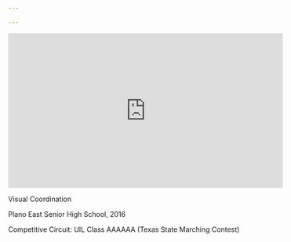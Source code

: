 ```yaml
---

---
```


<iframe width="560" height="315" src="https://www.youtube.com/embed/1O0JZ4IzBCc?rel=0&amp;controls=0&amp;showinfo=0" frameborder="0" allowfullscreen></iframe>

Visual Coordination

Plano East Senior High School, 2016

Competitive Circuit: UIL Class AAAAAA (Texas State Marching Contest)
